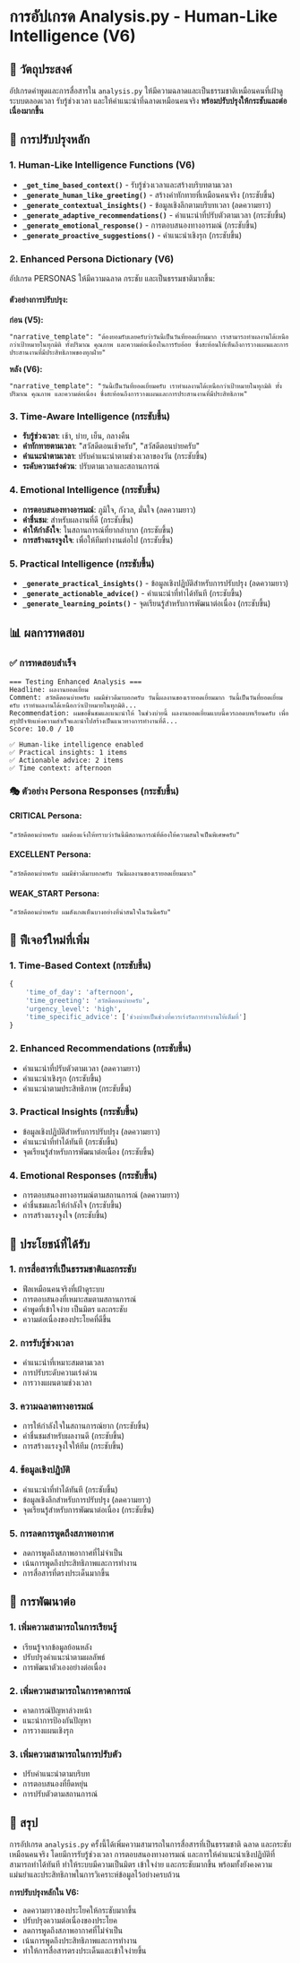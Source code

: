 # การอัปเกรด Analysis.py - Human-Like Intelligence (V6)

## 🎯 วัตถุประสงค์
อัปเกรดคำพูดและการสื่อสารใน `analysis.py` ให้มีความฉลาดและเป็นธรรมชาติเหมือนคนที่เฝ้าดูระบบตลอดเวลา รับรู้ช่วงเวลา และให้คำแนะนำที่ฉลาดเหมือนคนจริง **พร้อมปรับปรุงให้กระชับและต่อเนื่องมากขึ้น**

## 🚀 การปรับปรุงหลัก

### 1. **Human-Like Intelligence Functions (V6)**
- **`_get_time_based_context()`** - รับรู้ช่วงเวลาและสร้างบริบทตามเวลา
- **`_generate_human_like_greeting()`** - สร้างคำทักทายที่เหมือนคนจริง (กระชับขึ้น)
- **`_generate_contextual_insights()`** - ข้อมูลเชิงลึกตามบริบทเวลา (ลดความยาว)
- **`_generate_adaptive_recommendations()`** - คำแนะนำที่ปรับตัวตามเวลา (กระชับขึ้น)
- **`_generate_emotional_response()`** - การตอบสนองทางอารมณ์ (กระชับขึ้น)
- **`_generate_proactive_suggestions()`** - คำแนะนำเชิงรุก (กระชับขึ้น)

### 2. **Enhanced Persona Dictionary (V6)**
อัปเกรด PERSONAS ให้มีความฉลาด กระชับ และเป็นธรรมชาติมากขึ้น:

#### ตัวอย่างการปรับปรุง:
**ก่อน (V5):**
```
"narrative_template": "ต้องยอมรับเลยครับว่าวันนี้เป็นวันที่ยอดเยี่ยมมาก เราสามารถทำผลงานได้เหนือกว่าเป้าหมายในทุกมิติ ทั้งปริมาณ คุณภาพ และความต่อเนื่องในการรับอ้อย ซึ่งสะท้อนให้เห็นถึงการวางแผนและการประสานงานที่มีประสิทธิภาพของทุกฝ่าย"
```

**หลัง (V6):**
```
"narrative_template": "วันนี้เป็นวันที่ยอดเยี่ยมครับ เราทำผลงานได้เหนือกว่าเป้าหมายในทุกมิติ ทั้งปริมาณ คุณภาพ และความต่อเนื่อง ซึ่งสะท้อนถึงการวางแผนและการประสานงานที่มีประสิทธิภาพ"
```

### 3. **Time-Aware Intelligence (กระชับขึ้น)**
- **รับรู้ช่วงเวลา**: เช้า, บ่าย, เย็น, กลางคืน
- **คำทักทายตามเวลา**: "สวัสดีตอนเช้าครับ", "สวัสดีตอนบ่ายครับ"
- **คำแนะนำตามเวลา**: ปรับคำแนะนำตามช่วงเวลาของวัน (กระชับขึ้น)
- **ระดับความเร่งด่วน**: ปรับตามเวลาและสถานการณ์

### 4. **Emotional Intelligence (กระชับขึ้น)**
- **การตอบสนองทางอารมณ์**: ภูมิใจ, กังวล, มั่นใจ (ลดความยาว)
- **คำชื่นชม**: สำหรับผลงานที่ดี (กระชับขึ้น)
- **คำให้กำลังใจ**: ในสถานการณ์ที่ยากลำบาก (กระชับขึ้น)
- **การสร้างแรงจูงใจ**: เพื่อให้ทีมทำงานต่อไป (กระชับขึ้น)

### 5. **Practical Intelligence (กระชับขึ้น)**
- **`_generate_practical_insights()`** - ข้อมูลเชิงปฏิบัติสำหรับการปรับปรุง (ลดความยาว)
- **`_generate_actionable_advice()`** - คำแนะนำที่ทำได้ทันที (กระชับขึ้น)
- **`_generate_learning_points()`** - จุดเรียนรู้สำหรับการพัฒนาต่อเนื่อง (กระชับขึ้น)

## 📊 ผลการทดสอบ

### ✅ การทดสอบสำเร็จ
```
=== Testing Enhanced Analysis ===
Headline: ผลงานยอดเยี่ยม
Comment: สวัสดีตอนบ่ายครับ ผมมีข่าวดีมาบอกครับ วันนี้ผลงานของเรายอดเยี่ยมมาก วันนี้เป็นวันที่ยอดเยี่ยมครับ เราทำผลงานได้เหนือกว่าเป้าหมายในทุกมิติ...
Recommendation: ผมขอชื่นชมและแนะนำให้ ในช่วงบ่ายนี้ ผลงานยอดเยี่ยมแบบนี้ควรถอดบทเรียนครับ เพื่อสรุปปัจจัยแห่งความสำเร็จและนำไปสร้างเป็นแนวทางการทำงานที่ดี...
Score: 10.0 / 10

✅ Human-like intelligence enabled
✅ Practical insights: 1 items
✅ Actionable advice: 2 items
✅ Time context: afternoon
```

### 🎭 ตัวอย่าง Persona Responses (กระชับขึ้น)

#### CRITICAL Persona:
```
"สวัสดีตอนบ่ายครับ ผมต้องแจ้งให้ทราบว่าวันนี้มีสถานการณ์ที่ต้องให้ความสนใจเป็นพิเศษครับ"
```

#### EXCELLENT Persona:
```
"สวัสดีตอนบ่ายครับ ผมมีข่าวดีมาบอกครับ วันนี้ผลงานของเรายอดเยี่ยมมาก"
```

#### WEAK_START Persona:
```
"สวัสดีตอนบ่ายครับ ผมสังเกตเห็นบางอย่างที่น่าสนใจในวันนี้ครับ"
```

## 🔧 ฟีเจอร์ใหม่ที่เพิ่ม

### 1. **Time-Based Context (กระชับขึ้น)**
```python
{
    'time_of_day': 'afternoon',
    'time_greeting': 'สวัสดีตอนบ่ายครับ',
    'urgency_level': 'high',
    'time_specific_advice': ['ช่วงบ่ายเป็นช่วงที่ควรเร่งรัดการทำงานให้เต็มที่']
}
```

### 2. **Enhanced Recommendations (กระชับขึ้น)**
- คำแนะนำที่ปรับตัวตามเวลา (ลดความยาว)
- คำแนะนำเชิงรุก (กระชับขึ้น)
- คำแนะนำตามประสิทธิภาพ (กระชับขึ้น)

### 3. **Practical Insights (กระชับขึ้น)**
- ข้อมูลเชิงปฏิบัติสำหรับการปรับปรุง (ลดความยาว)
- คำแนะนำที่ทำได้ทันที (กระชับขึ้น)
- จุดเรียนรู้สำหรับการพัฒนาต่อเนื่อง (กระชับขึ้น)

### 4. **Emotional Responses (กระชับขึ้น)**
- การตอบสนองทางอารมณ์ตามสถานการณ์ (ลดความยาว)
- คำชื่นชมและให้กำลังใจ (กระชับขึ้น)
- การสร้างแรงจูงใจ (กระชับขึ้น)

## 🎯 ประโยชน์ที่ได้รับ

### 1. **การสื่อสารที่เป็นธรรมชาติและกระชับ**
- ฟีลเหมือนคนจริงที่เฝ้าดูระบบ
- การตอบสนองที่เหมาะสมตามสถานการณ์
- คำพูดที่เข้าใจง่าย เป็นมิตร และกระชับ
- ความต่อเนื่องของประโยคที่ดีขึ้น

### 2. **การรับรู้ช่วงเวลา**
- คำแนะนำที่เหมาะสมตามเวลา
- การปรับระดับความเร่งด่วน
- การวางแผนตามช่วงเวลา

### 3. **ความฉลาดทางอารมณ์**
- การให้กำลังใจในสถานการณ์ยาก (กระชับขึ้น)
- คำชื่นชมสำหรับผลงานดี (กระชับขึ้น)
- การสร้างแรงจูงใจให้ทีม (กระชับขึ้น)

### 4. **ข้อมูลเชิงปฏิบัติ**
- คำแนะนำที่ทำได้ทันที (กระชับขึ้น)
- ข้อมูลเชิงลึกสำหรับการปรับปรุง (ลดความยาว)
- จุดเรียนรู้สำหรับการพัฒนาต่อเนื่อง (กระชับขึ้น)

### 5. **การลดการพูดถึงสภาพอากาศ**
- ลดการพูดถึงสภาพอากาศที่ไม่จำเป็น
- เน้นการพูดถึงประสิทธิภาพและการทำงาน
- การสื่อสารที่ตรงประเด็นมากขึ้น

## 🔮 การพัฒนาต่อ

### 1. **เพิ่มความสามารถในการเรียนรู้**
- เรียนรู้จากข้อมูลย้อนหลัง
- ปรับปรุงคำแนะนำตามผลลัพธ์
- การพัฒนาตัวเองอย่างต่อเนื่อง

### 2. **เพิ่มความสามารถในการคาดการณ์**
- คาดการณ์ปัญหาล่วงหน้า
- แนะนำการป้องกันปัญหา
- การวางแผนเชิงรุก

### 3. **เพิ่มความสามารถในการปรับตัว**
- ปรับคำแนะนำตามบริบท
- การตอบสนองที่ยืดหยุ่น
- การปรับตัวตามสถานการณ์

## 📝 สรุป

การอัปเกรด `analysis.py` ครั้งนี้ได้เพิ่มความสามารถในการสื่อสารที่เป็นธรรมชาติ ฉลาด และกระชับเหมือนคนจริง โดยมีการรับรู้ช่วงเวลา การตอบสนองทางอารมณ์ และการให้คำแนะนำเชิงปฏิบัติที่สามารถทำได้ทันที ทำให้ระบบมีความเป็นมิตร เข้าใจง่าย และกระชับมากขึ้น พร้อมทั้งยังคงความแม่นยำและประสิทธิภาพในการวิเคราะห์ข้อมูลไว้อย่างครบถ้วน

**การปรับปรุงหลักใน V6:**
- ลดความยาวของประโยคให้กระชับมากขึ้น
- ปรับปรุงความต่อเนื่องของประโยค
- ลดการพูดถึงสภาพอากาศที่ไม่จำเป็น
- เน้นการพูดถึงประสิทธิภาพและการทำงาน
- ทำให้การสื่อสารตรงประเด็นและเข้าใจง่ายขึ้น
